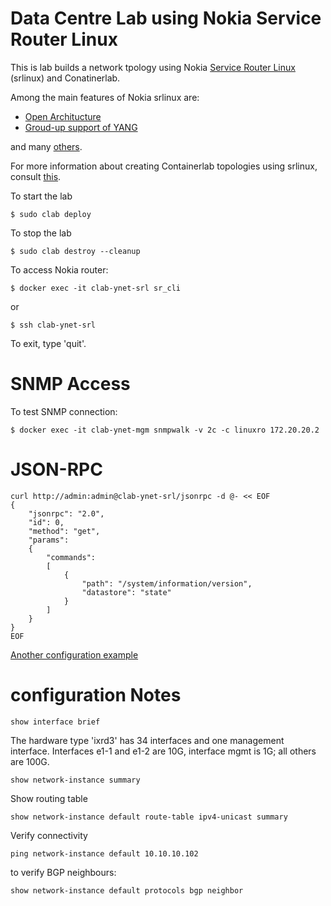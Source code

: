 # Data Centre Lab using Nokia Service Router Linux

This is lab builds a network tpology using Nokia [Service Router Linux](https://www.nokia.com/networks/ip-networks/service-router-linux-NOS/) (srlinux) and Conatinerlab.

Among the main features of Nokia srlinux are:

- [Open Architucture](https://documentation.nokia.com/srlinux/SR_Linux_HTML_R21-11/Configuration_Basics_Guide/configb-apps.html)
- [Groud-up support of YANG](https://learn.srlinux.dev/programmability/)

and many [others](https://learn.srlinux.dev/).

For more information about creating Containerlab topologies using srlinux, consult [this](https://containerlab.dev/manual/kinds/srl/#__tabbed_1_5).

To start the lab

```
$ sudo clab deploy
```

To stop the lab

```
$ sudo clab destroy --cleanup
```



To access Nokia router:

```
$ docker exec -it clab-ynet-srl sr_cli
```

or

```
$ ssh clab-ynet-srl
```

To exit, type 'quit'.


# SNMP Access

To test SNMP connection:

```
$ docker exec -it clab-ynet-mgm snmpwalk -v 2c -c linuxro 172.20.20.2
```

# JSON-RPC

```
curl http://admin:admin@clab-ynet-srl/jsonrpc -d @- << EOF
{
    "jsonrpc": "2.0",
    "id": 0,
    "method": "get",
    "params":
    {
        "commands":
        [
            {
                "path": "/system/information/version",
                "datastore": "state"
            }
        ]
    }
}
EOF
```


[Another configuration example](https://networkcloudandeverything.com/configuring-srlinux-nodes-in-a-3-tier-data-center/)


# configuration Notes

```
show interface brief
```

The hardware type 'ixrd3' has 34 interfaces and one management interface.
Interfaces e1-1 and e1-2 are 10G, interface mgmt is 1G; all others are 100G.

```
show network-instance summary
```

Show routing table

```
show network-instance default route-table ipv4-unicast summary
```

Verify connectivity

```
ping network-instance default 10.10.10.102 
```

to verify BGP neighbours:

```
show network-instance default protocols bgp neighbor 
```

